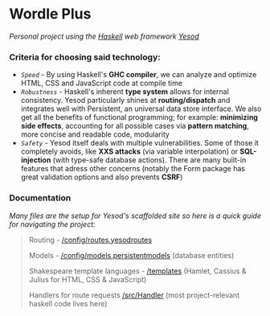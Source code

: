 # Wordle Plus

_Personal project using the [Haskell](https://www.haskell.org/) web framework [Yesod](https://www.yesodweb.com/)_

### Criteria for choosing said technology:

- _`Speed`_ - By using Haskell's **GHC compiler**, we can analyze and optimize HTML, CSS and JavaScript code at compile time
- _`Robustness`_ - Haskell's inherent **type system** allows for internal consistency. Yesod particularly shines at **routing/dispatch** and integrates well with Persistent, an universal data store interface. We also get all the benefits of functional programming; for example: **minimizing side effects**, accounting for all possible cases via **pattern matching**, more concise and readable code, modularity
- _`Safety`_ - Yesod itself deals with multiple vulnerabilities. Some of those it completely avoids, like **XXS attacks** (via variable interpolation) or **SQL-injection** (with type-safe database actions). There are many built-in features that adress other concerns (notably the Form package has great validation options and also prevents **CSRF**)

### Documentation

_Many files are the setup for Yesod's scaffolded site so here is a quick guide for navigating the project:_

> Routing - [/config/routes.yesodroutes](https://github.com/VSebastian8/Wordle-in-Haskell/blob/main/config/routes.yesodroutes)
>
> Models - [/config/models.persistentmodels](https://github.com/VSebastian8/Wordle-in-Haskell/blob/main/config/models.persistentmodels) (database entities)
>
> Shakespeare template languages - [/templates](https://github.com/VSebastian8/Wordle-in-Haskell/tree/main/templates) (Hamlet, Cassius & Julius for HTML, CSS & JavaScript)
>
> Handlers for route requests [/src/Handler](https://github.com/VSebastian8/Wordle-in-Haskell/tree/main/src/Handler) (most project-relevant haskell code lives here)
